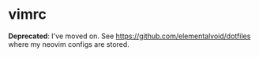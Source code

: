 # vimrc

**Deprecated**: I've moved on. See https://github.com/elementalvoid/dotfiles where my neovim configs are stored.
